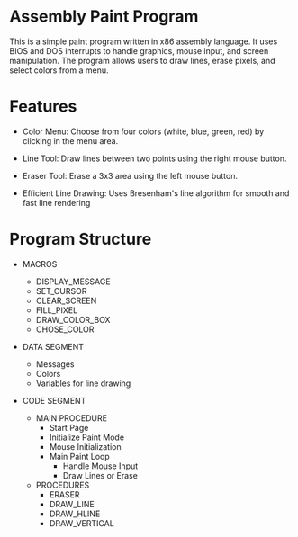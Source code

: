 # Assembly Paint Program
This is a simple paint program written in x86 assembly language. It uses BIOS and DOS interrupts to handle graphics, mouse input, and screen manipulation. The program allows users to draw lines, erase pixels, and select colors from a menu.

# Features
- Color Menu: Choose from four colors (white, blue, green, red) by clicking in the menu area.

- Line Tool: Draw lines between two points using the right mouse button.

- Eraser Tool: Erase a 3x3 area using the left mouse button.

- Efficient Line Drawing: Uses Bresenham's line algorithm for smooth and fast line rendering
  
# Program Structure
- MACROS
  - DISPLAY_MESSAGE
  - SET_CURSOR
  - CLEAR_SCREEN
  - FILL_PIXEL
  - DRAW_COLOR_BOX
  - CHOSE_COLOR

- DATA SEGMENT
  - Messages
  - Colors
  - Variables for line drawing

- CODE SEGMENT
  - MAIN PROCEDURE
    - Start Page
    - Initialize Paint Mode
    - Mouse Initialization
    - Main Paint Loop
      - Handle Mouse Input
      - Draw Lines or Erase
  - PROCEDURES
    - ERASER
    - DRAW_LINE
    - DRAW_HLINE
    - DRAW_VERTICAL
